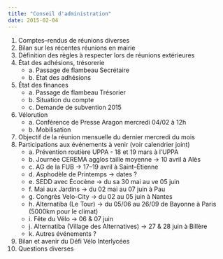 ```yaml
---
title: "Conseil d'administration"
date: 2015-02-04
---
```


1. Comptes–rendus de réunions diverses
2. Bilan sur les récentes réunions en mairie
3. Définition des règles à respecter lors de réunions extérieures
4. État des adhésions, trésorerie
   * a. Passage de flambeau Secrétaire
   * b. État des adhésions
5. État des finances
   * a. Passage de flambeau Trésorier
   * b. Situation du compte 
   * c. Demande de subvention 2015
6. Vélorution
   * a. Conférence de Presse Aragon mercredi 04/02 à 12h
   * b. Mobilisation
7. Objectif de la réunion mensuelle du dernier mercredi du mois
8. Participations aux événements à venir (voir calendrier joint)
   * a. Prévention routière UPPA - 18 et 19 mars à l’UPPA
   * b. Journée CEREMA agglos taille moyenne -> 10 avril à Alès
   * c. AG de la FUB -> 17–19 avril à Saint–Étienne
   * d. Asphodèle de Printemps -> dates ?
   * e. SEDD avec Écocène -> du sa 30 mai au ve 05 juin
   * f. Mai aux Jardins -> du 02 mai au 07 juin à Pau
   * g. Congrès Velo-City -> du 02 au 05 juin à Nantes
   * h. Alternatiba (Le Tour) -> du 05/06 au 26/09 de Bayonne à Paris (5000km pour le climat)
   * i. Fête du Vélo -> 06 & 07 juin
   * j. Alternatiba (Village des Alternatives) -> 27 & 28 juin à Billère
   * k. Autres événements ?
9. Bilan et avenir du Défi Vélo Interlycées
10. Questions diverses

